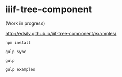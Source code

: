 # iiif-tree-component

(Work in progress)

http://edsilv.github.io/iiif-tree-component/examples/

    npm install
    
    gulp sync
    
    gulp
    
    gulp examples